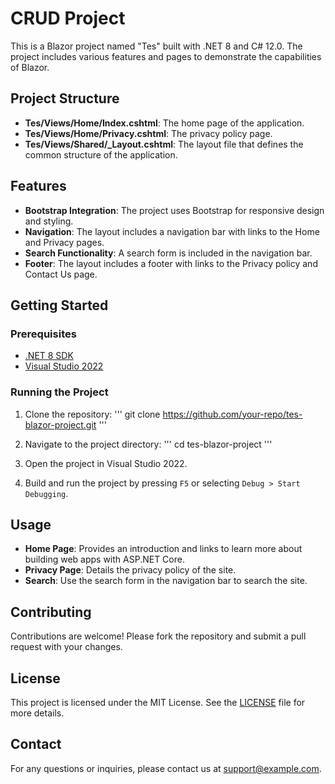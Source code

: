 # CRUD Project

This is a Blazor project named "Tes" built with .NET 8 and C# 12.0. The project includes various features and pages to demonstrate the capabilities of Blazor.

## Project Structure

- **Tes/Views/Home/Index.cshtml**: The home page of the application.
- **Tes/Views/Home/Privacy.cshtml**: The privacy policy page.
- **Tes/Views/Shared/_Layout.cshtml**: The layout file that defines the common structure of the application.

## Features

- **Bootstrap Integration**: The project uses Bootstrap for responsive design and styling.
- **Navigation**: The layout includes a navigation bar with links to the Home and Privacy pages.
- **Search Functionality**: A search form is included in the navigation bar.
- **Footer**: The layout includes a footer with links to the Privacy policy and Contact Us page.

## Getting Started

### Prerequisites

- [.NET 8 SDK](https://dotnet.microsoft.com/download/dotnet/8.0)
- [Visual Studio 2022](https://visualstudio.microsoft.com/vs/)

### Running the Project

1. Clone the repository:
'''
 git clone https://github.com/your-repo/tes-blazor-project.git
'''

2. Navigate to the project directory:
   '''
    cd tes-blazor-project
   '''

4. Open the project in Visual Studio 2022.

5. Build and run the project by pressing `F5` or selecting `Debug > Start Debugging`.

## Usage

- **Home Page**: Provides an introduction and links to learn more about building web apps with ASP.NET Core.
- **Privacy Page**: Details the privacy policy of the site.
- **Search**: Use the search form in the navigation bar to search the site.

## Contributing

Contributions are welcome! Please fork the repository and submit a pull request with your changes.

## License

This project is licensed under the MIT License. See the [LICENSE](LICENSE) file for more details.

## Contact

For any questions or inquiries, please contact us at [support@example.com](mailto:support@example.com).

